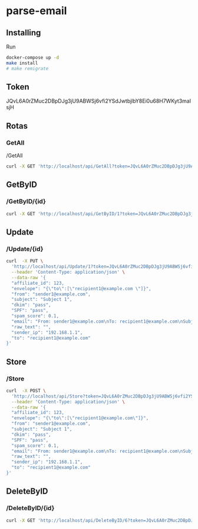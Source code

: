 # parse-email

## Installing

Run

```sh {"id":"01J5VBFFC445JCBYXA3FH3GWTP"}
docker-compose up -d
make install
# make remigrate
```

## Token
JQvL6A0rZMuc2DBpDJg3jU9ABWSj6vfi2YSdJwtbjlbY8Ei0u68H7WKyt3malsjH

## Rotas

### GetAll
/GetAll

```sh {"id":"01J5XATAS5FD2595PXP65B0GRG"}
curl -X GET 'http://localhost/api/GetAll?token=JQvL6A0rZMuc2DBpDJg3jU9ABWSj6vfi2YSdJwtbjlbY8Ei0u68H7WKyt3malsjH'
```

## GetByID
### /GetByID/{id}

```sh {"id":"01J5XB70922P9B7MPY7NF2V49S"}
curl -X GET 'http://localhost/api/GetByID/1?token=JQvL6A0rZMuc2DBpDJg3jU9ABWSj6vfi2YSdJwtbjlbY8Ei0u68H7WKyt3malsjH'
```

## Update
### /Update/{id}

```sh {"id":"01J5XB8GKGAJERFHYYA7T5PQTG"}
curl  -X PUT \
  'http://localhost/api/Update/1?token=JQvL6A0rZMuc2DBpDJg3jU9ABWSj6vfi2YSdJwtbjlbY8Ei0u68H7WKyt3malsjH' \
  --header 'Content-Type: application/json' \
  --data-raw '{
  "affiliate_id": 123,
  "envelope": "{\"to\":[\"recipient1@example.com \"]}",
  "from": "sender1@example.com",
  "subject": "Subject 1",
  "dkim": "pass",
  "SPF": "pass",
  "spam_score": 0.1,
  "email": "From: sender1@example.com\nTo: recipient1@example.com\nSubject: Subject 1\nDate: Mon, 1 Jan 2023 12:00:00 +0000\nMessage-ID: <message1@example.com>\n\nThis is the body of the email 1.",
  "raw_text": "",
  "sender_ip": "192.168.1.1",
  "to": "recipient1@example.com"
}'
```

## Store
### /Store

```sh {"id":"01J5XB8VWSG7406DSB3RYMKY83"}
curl  -X POST \
  'http://localhost/api/Store?token=JQvL6A0rZMuc2DBpDJg3jU9ABWSj6vfi2YSdJwtbjlbY8Ei0u68H7WKyt3malsjH' \
  --header 'Content-Type: application/json' \
  --data-raw '{
  "affiliate_id": 123,
  "envelope": "{\"to\":[\"recipient1@example.com\"]}",
  "from": "sender1@example.com",
  "subject": "Subject 1",
  "dkim": "pass",
  "SPF": "pass",
  "spam_score": 0.1,
  "email": "From: sender1@example.com\nTo: recipient1@example.com\nSubject: Subject 1\nDate: Mon, 1 Jan 2023 12:00:00 +0000\nMessage-ID: <message1@example.com>\n\nThis is the body of the email 1.",
  "raw_text": "",
  "sender_ip": "192.168.1.1",
  "to": "recipient1@example.com"
}'
```

## DeleteByID
### /DeleteByID/{id}

```sh {"id":"01J5XB7KYV2D3SKZ57AM02PFM7"}
curl -X GET 'http://localhost/api/DeleteByID/6?token=JQvL6A0rZMuc2DBpDJg3jU9ABWSj6vfi2YSdJwtbjlbY8Ei0u68H7WKyt3malsjH'
```